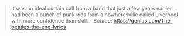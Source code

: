 > It was an ideal curtain call from a band that just a few years earlier had been a bunch of punk kids from a nowheresville called Liverpool with more confidence than skill. - Source: https://genius.com/The-beatles-the-end-lyrics
